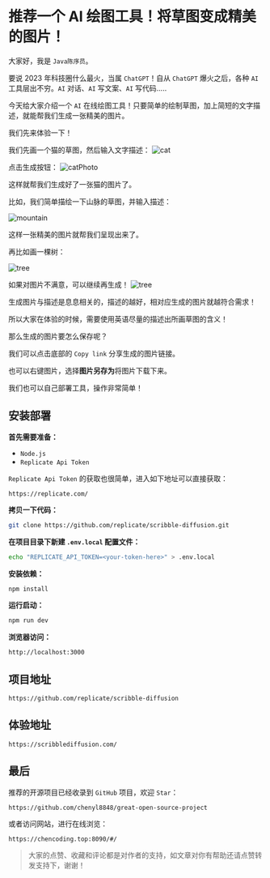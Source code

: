 # 推荐一个 AI 绘图工具！将草图变成精美的图片！

大家好，我是 `Java陈序员`。

要说 2023 年科技圈什么最火，当属 `ChatGPT`！自从 `ChatGPT` 爆火之后，各种 `AI` 工具层出不穷。`AI` 对话、`AI` 写文案、`AI` 写代码.....

今天给大家介绍一个 `AI` 在线绘图工具！只要简单的绘制草图，加上简短的文字描述，就能帮我们生成一张精美的图片。

我们先来体验一下！

我们先画一个猫的草图，然后输入文字描述：
![cat](https://chen-coding.oss-cn-shenzhen.aliyuncs.com/create-center/ScribbleDiffusion/img-20231116092546.png)

点击生成按钮：
![catPhoto](https://chen-coding.oss-cn-shenzhen.aliyuncs.com/create-center/ScribbleDiffusion/img-20231116092753.png)

这样就帮我们生成好了一张猫的图片了。

比如，我们简单描绘一下山脉的草图，并输入描述：

![mountain](https://chen-coding.oss-cn-shenzhen.aliyuncs.com/create-center/ScribbleDiffusion/img-20231116093514.png)

这样一张精美的图片就帮我们呈现出来了。

再比如画一棵树：

![tree](https://chen-coding.oss-cn-shenzhen.aliyuncs.com/create-center/ScribbleDiffusion/img-20231116093640.png)

如果对图片不满意，可以继续再生成！
![tree](https://chen-coding.oss-cn-shenzhen.aliyuncs.com/create-center/ScribbleDiffusion/img-20231116093721.png)

生成图片与描述是息息相关的，描述的越好，相对应生成的图片就越符合需求！

所以大家在体验的时候，需要使用英语尽量的描述出所画草图的含义！

那么生成的图片要怎么保存呢？

我们可以点击底部的 `Copy link` 分享生成的图片链接。

也可以右键图片，选择**图片另存为**将图片下载下来。

我们也可以自己部署工具，操作非常简单！

## 安装部署

**首先需要准备：**

- `Node.js`
- `Replicate Api Token`

`Replicate Api Token` 的获取也很简单，进入如下地址可以直接获取：
```
https://replicate.com/
```


**拷贝一下代码：**
```bash
git clone https://github.com/replicate/scribble-diffusion.git
```

**在项目目录下新建 `.env.local` 配置文件：**

```bash
echo "REPLICATE_API_TOKEN=<your-token-here>" > .env.local
```

**安装依赖：**
```bash
npm install
```

**运行启动：**
```bash
npm run dev
```

**浏览器访问：**
```
http://localhost:3000
```

## 项目地址

```
https://github.com/replicate/scribble-diffusion
```


## 体验地址

```
https://scribblediffusion.com/
```


## 最后
推荐的开源项目已经收录到 `GitHub` 项目，欢迎 `Star`：
```
https://github.com/chenyl8848/great-open-source-project
```

或者访问网站，进行在线浏览：
```
https://chencoding.top:8090/#/
```

> 大家的点赞、收藏和评论都是对作者的支持，如文章对你有帮助还请点赞转发支持下，谢谢！



